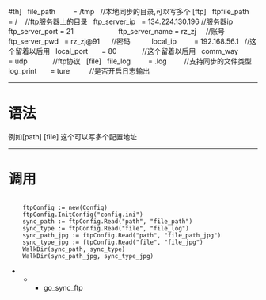 #th]
   file_path         = /tmp   //本地同步的目录,可以写多个
[ftp]
   ftpfile_path     = /    //ftp服务器上的目录 
   ftp_server_ip    = 134.224.130.196  //服务器ip
   ftp_server_port  = 21                     
   ftp_server_name  = rz_zj      //账号
   ftp_server_pwd   = rz_zj@91      //密码         
   local_ip         = 192.168.56.1    //这个留着以后用 
   local_port       = 80             //这个留着以后用 
   comm_way         = udp             //ftp协议    
[file]
   file_log         = .log          //支持同步的文件类型
   log_print        = ture          //是否开启日志输出
</code></pre>
* * *
# 语法
 例如[path] [file] 这个可以写多个配置地址
 
 * * *
 # 调用
 <pre><code>
    ftpConfig := new(Config)
    ftpConfig.InitConfig("config.ini")
    sync_path := ftpConfig.Read("path", "file_path")
    sync_type := ftpConfig.Read("file", "file_log")
    sync_path_jpg := ftpConfig.Read("path", "file_path_jpg")
    sync_type_jpg := ftpConfig.Read("file", "file_jpg")
    WalkDir(sync_path, sync_type)
    WalkDir(sync_path_jpg, sync_type_jpg)
</code></pre>
* * * go_sync_ftp

